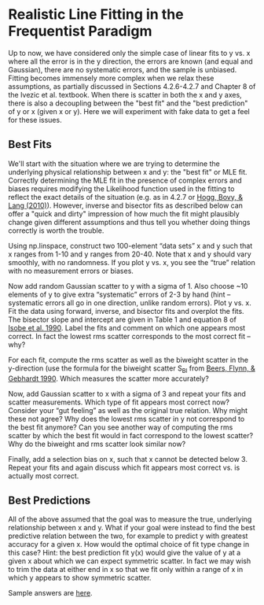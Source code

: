 # Realistic Line Fitting in the Frequentist Paradigm

Up to now, we have considered only the simple case of linear fits to y vs. x where all the error is in the y direction, the errors are known (and equal and Gaussian), there are no systematic errors, and the sample is unbiased. Fitting becomes immensely more complex when we relax these assumptions, as partially discussed in Sections 4.2.6-4.2.7 and Chapter 8 of the Ivezic et al. textbook. When there is scatter in both the x and y axes, there is also a decoupling between the "best fit" and the "best prediction" of y or x (given x or y). Here we will experiment with fake data to get a feel for these issues.

## Best Fits

We'll start with the situation where we are trying to determine the underlying physical relationship between x and y: the "best fit" or MLE fit. Correctly determining the MLE fit in the presence of complex errors and biases requires modifying the Likelihood function used in the fitting to reflect the exact details of the situation (e.g. as in 4.2.7 or [Hogg, Bovy, \& Lang (2010)](http://lanl.arxiv.org/abs/1008.4686)). However, inverse and bisector fits as described below can offer a "quick and dirty" impression of how much the fit might plausibly change given different assumptions and thus tell you whether doing things correctly is worth the trouble.

Using np.linspace, construct two 100-element “data sets” x and y such that x ranges from 1-10 and y ranges from 20-40.  Note that x and y should vary smoothly, with no randomness. If you plot y vs. x, you see the “true” relation with no measurement errors or biases.

Now add random Gaussian scatter to y with a sigma of 1. Also choose ~10 elements of y to give extra “systematic” errors of 2-3 by hand (hint – systematic errors all go in one direction, unlike random errors).  Plot y vs. x. Fit the data using forward, inverse, and bisector fits and overplot the fits. The bisector slope and intercept are given in Table 1 and equation 8 of [Isobe et al. 1990](http://adsabs.harvard.edu/abs/1990ApJ...364..104I). Label the fits and comment on which one appears most correct. In fact the lowest rms scatter corresponds to the most correct fit – why? 

For each fit, compute the rms scatter as well as the biweight scatter in the y-direction (use the formula for the biweight scatter S<sub>BI</sub> from [Beers, Flynn, & Gebhardt 1990](http://adsabs.harvard.edu/abs/1990AJ....100...32B). Which measures the scatter more accurately?

Now, add Gaussian scatter to x with a sigma of 3 and repeat your fits and scatter measurements. Which type of fit appears most correct now? Consider your “gut feeling” as well as the original true relation. Why might these not agree? Why does the lowest rms scatter in y not correspond to the best fit anymore? Can you see another way of computing the rms scatter by which the best fit would in fact correspond to the lowest scatter? Why do the biweight and rms scatter look similar now?

Finally, add a selection bias on x, such that x cannot be detected below 3. Repeat your fits and again discuss which fit appears most correct vs. is actually most correct.

## Best Predictions

All of the above assumed that the goal was to measure the true, underlying relationship between x and y.  What if your goal were instead to find the best predictive relation between the two, for example to predict y with greatest accuracy for a given x. How would the optimal choice of fit type change in this case? Hint: the best prediction fit y(x) would give the value of y at a given x about which we can expect symmetric scatter. In fact we may wish to trim the data at either end in x so that we fit only within a range of x in which y appears to show symmetric scatter.

Sample answers are [here](https://github.com/capprogram/2017bootcamp-general/blob/master/fittingchoices.py).